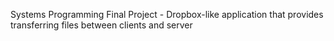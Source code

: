 Systems Programming Final Project - Dropbox-like application that provides transferring files between clients and server
